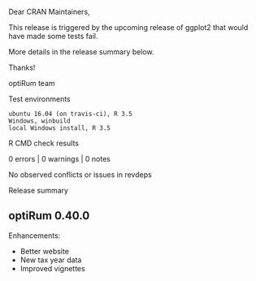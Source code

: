 Dear CRAN Maintainers,

This release is triggered by the upcoming release of ggplot2 that would have made some tests fail. 

More details in the release summary below.

Thanks!

optiRum team

Test environments

    ubuntu 16.04 (on travis-ci), R 3.5
    Windows, winbuild
    local Windows install, R 3.5

R CMD check results

0 errors | 0 warnings | 0 notes

No observed conflicts or issues in revdeps

Release summary

optiRum 0.40.0
-------------
Enhancements:
* Better website
* New tax year data
* Improved vignettes